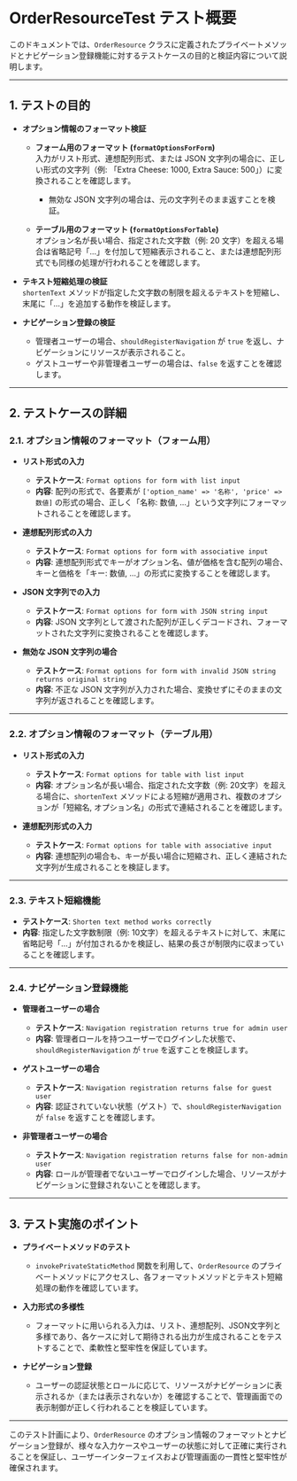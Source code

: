 # OrderResourceTest テスト概要

このドキュメントでは、`OrderResource` クラスに定義されたプライベートメソッドとナビゲーション登録機能に対するテストケースの目的と検証内容について説明します。

---

## 1. テストの目的

- **オプション情報のフォーマット検証**  
  - **フォーム用のフォーマット (`formatOptionsForForm`)**  
    入力がリスト形式、連想配列形式、または JSON 文字列の場合に、正しい形式の文字列（例: 「Extra Cheese: 1000, Extra Sauce: 500」）に変換されることを確認します。  
    - 無効な JSON 文字列の場合は、元の文字列そのまま返すことを検証。

  - **テーブル用のフォーマット (`formatOptionsForTable`)**  
    オプション名が長い場合、指定された文字数（例: 20 文字）を超える場合は省略記号「…」を付加して短縮表示されること、または連想配列形式でも同様の処理が行われることを確認します。

- **テキスト短縮処理の検証**  
  `shortenText` メソッドが指定した文字数の制限を超えるテキストを短縮し、末尾に「…」を追加する動作を検証します。

- **ナビゲーション登録の検証**  
  - 管理者ユーザーの場合、`shouldRegisterNavigation` が `true` を返し、ナビゲーションにリソースが表示されること。  
  - ゲストユーザーや非管理者ユーザーの場合は、`false` を返すことを確認します。

---

## 2. テストケースの詳細

### 2.1. オプション情報のフォーマット（フォーム用）
- **リスト形式の入力**  
  - **テストケース**: `Format options for form with list input`  
  - **内容**: 配列の形式で、各要素が `['option_name' => '名称', 'price' => 数値]` の形式の場合、正しく「名称: 数値, ...」という文字列にフォーマットされることを確認します。

- **連想配列形式の入力**  
  - **テストケース**: `Format options for form with associative input`  
  - **内容**: 連想配列形式でキーがオプション名、値が価格を含む配列の場合、キーと価格を「キー: 数値, ...」の形式に変換することを確認します。

- **JSON 文字列での入力**  
  - **テストケース**: `Format options for form with JSON string input`  
  - **内容**: JSON 文字列として渡された配列が正しくデコードされ、フォーマットされた文字列に変換されることを確認します。

- **無効な JSON 文字列の場合**  
  - **テストケース**: `Format options for form with invalid JSON string returns original string`  
  - **内容**: 不正な JSON 文字列が入力された場合、変換せずにそのままの文字列が返されることを確認します。

---

### 2.2. オプション情報のフォーマット（テーブル用）
- **リスト形式の入力**  
  - **テストケース**: `Format options for table with list input`  
  - **内容**: オプション名が長い場合、指定された文字数（例: 20文字）を超える場合に、`shortenText` メソッドによる短縮が適用され、複数のオプションが「短縮名, オプション名」の形式で連結されることを確認します。

- **連想配列形式の入力**  
  - **テストケース**: `Format options for table with associative input`  
  - **内容**: 連想配列の場合も、キーが長い場合に短縮され、正しく連結された文字列が生成されることを検証します。

---

### 2.3. テキスト短縮機能
- **テストケース**: `Shorten text method works correctly`  
- **内容**: 指定した文字数制限（例: 10文字）を超えるテキストに対して、末尾に省略記号「…」が付加されるかを検証し、結果の長さが制限内に収まっていることを確認します。

---

### 2.4. ナビゲーション登録機能
- **管理者ユーザーの場合**  
  - **テストケース**: `Navigation registration returns true for admin user`  
  - **内容**: 管理者ロールを持つユーザーでログインした状態で、`shouldRegisterNavigation` が `true` を返すことを検証します。

- **ゲストユーザーの場合**  
  - **テストケース**: `Navigation registration returns false for guest user`  
  - **内容**: 認証されていない状態（ゲスト）で、`shouldRegisterNavigation` が `false` を返すことを確認します。

- **非管理者ユーザーの場合**  
  - **テストケース**: `Navigation registration returns false for non-admin user`  
  - **内容**: ロールが管理者でないユーザーでログインした場合、リソースがナビゲーションに登録されないことを確認します。

---

## 3. テスト実施のポイント

- **プライベートメソッドのテスト**  
  - `invokePrivateStaticMethod` 関数を利用して、`OrderResource` のプライベートメソッドにアクセスし、各フォーマットメソッドとテキスト短縮処理の動作を確認しています。

- **入力形式の多様性**  
  - フォーマットに用いられる入力は、リスト、連想配列、JSON文字列と多様であり、各ケースに対して期待される出力が生成されることをテストすることで、柔軟性と堅牢性を保証しています。

- **ナビゲーション登録**  
  - ユーザーの認証状態とロールに応じて、リソースがナビゲーションに表示されるか（または表示されないか）を確認することで、管理画面での表示制御が正しく行われることを検証しています。

---

このテスト計画により、`OrderResource` のオプション情報のフォーマットとナビゲーション登録が、様々な入力ケースやユーザーの状態に対して正確に実行されることを保証し、ユーザーインターフェイスおよび管理画面の一貫性と堅牢性が確保されます。
